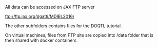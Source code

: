 All data can be accessed on JAX FTP server

ftp://ftp.jax.org/dgatti/MDIBL2016/

The other subfolders contains files for the DOQTL tutorial.

On virtual machines, files from FTP site are copied into /data folder that is then shared with docker containers.
